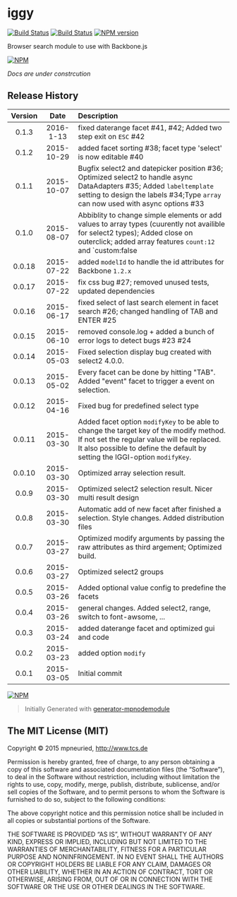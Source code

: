 iggy
============

[![Build Status](https://secure.travis-ci.org/mpneuried/iggy.png?branch=master)](http://travis-ci.org/mpneuried/iggy)
[![Build Status](https://david-dm.org/mpneuried/iggy.png)](https://david-dm.org/mpneuried/iggy)
[![NPM version](https://badge.fury.io/js/iggy.png)](http://badge.fury.io/js/iggy)

Browser search module to use with Backbone.js

[![NPM](https://nodei.co/npm/iggy.png?downloads=true&stars=true)](https://nodei.co/npm/iggy/)

*Docs are under constrcution* 

## Release History
|Version|Date|Description|
|:--:|:--:|:--|
|0.1.3|2016-1-13|fixed daterange facet #41, #42; Added two step exit on `ESC` #42|
|0.1.2|2015-10-29|added facet sorting #38; facet type 'select' is now editable #40|
|0.1.1|2015-10-07|Bugfix select2 and datepicker position #36; Optimized select2 to handle async DataAdapters #35; Added `labeltemplate` setting to design the labels #34;Type `array` can now used with async options #33|
|0.1.0|2015-08-07|Abbiblity to change simple elements or add values to array types (cuurently not availible for select2 types); Added close on outerclick; added array features `count:12` and `custom:false|true`;bugfix facet remove render;|
|0.0.18|2015-07-22|added `modelId` to handle the id attributes for Backbone `1.2.x`|
|0.0.17|2015-07-22|fix css bug #27; removed unused tests, updated dependencies|
|0.0.16|2015-06-17|fixed select of last search element in facet search #26; changed handling of TAB and ENTER #25|
|0.0.15|2015-06-10|removed console.log + added a bunch of error logs to detect bugs #23 #24|
|0.0.14|2015-05-03|Fixed selection display bug created with select2 4.0.0.|
|0.0.13|2015-05-02|Every facet can be done by hitting "TAB". Added "event" facet to trigger a event on selection.|
|0.0.12|2015-04-16|Fixed bug for predefined select type|
|0.0.11|2015-03-30|Added facet option `modifyKey` to be able to change the target key of the modify method. If not set the regular value will be replaced. It also possible to define the default by setting the IGGI-option `modifyKey`.|
|0.0.10|2015-03-30|Optimized array selection result.|
|0.0.9|2015-03-30|Optimized select2 selection result. Nicer multi result design|
|0.0.8|2015-03-30|Automatic add of new facet after finished a selection. Style changes. Added distribution files|
|0.0.7|2015-03-27|Optimized modify arguments by passing the raw attributes as third argement; Optimized build.|
|0.0.6|2015-03-27|Optimized select2 groups|
|0.0.5|2015-03-26|Added optional value config to predefine the facets|
|0.0.4|2015-03-26|general changes. Added select2, range, switch to font-awsome, ...|
|0.0.3|2015-03-24|added daterange facet and optimized gui and code |
|0.0.2|2015-03-23|added option `modify`|
|0.0.1|2015-03-05|Initial commit|

[![NPM](https://nodei.co/npm-dl/iggy.png?months=6)](https://nodei.co/npm/iggy/)

> Initially Generated with [generator-mpnodemodule](https://github.com/mpneuried/generator-mpnodemodule)

## The MIT License (MIT)

Copyright © 2015 mpneuried, http://www.tcs.de

Permission is hereby granted, free of charge, to any person obtaining a copy of this software and associated documentation files (the “Software”), to deal in the Software without restriction, including without limitation the rights to use, copy, modify, merge, publish, distribute, sublicense, and/or sell copies of the Software, and to permit persons to whom the Software is furnished to do so, subject to the following conditions:

The above copyright notice and this permission notice shall be included in all copies or substantial portions of the Software.

THE SOFTWARE IS PROVIDED “AS IS”, WITHOUT WARRANTY OF ANY KIND, EXPRESS OR IMPLIED, INCLUDING BUT NOT LIMITED TO THE WARRANTIES OF MERCHANTABILITY, FITNESS FOR A PARTICULAR PURPOSE AND NONINFRINGEMENT. IN NO EVENT SHALL THE AUTHORS OR COPYRIGHT HOLDERS BE LIABLE FOR ANY CLAIM, DAMAGES OR OTHER LIABILITY, WHETHER IN AN ACTION OF CONTRACT, TORT OR OTHERWISE, ARISING FROM, OUT OF OR IN CONNECTION WITH THE SOFTWARE OR THE USE OR OTHER DEALINGS IN THE SOFTWARE.
